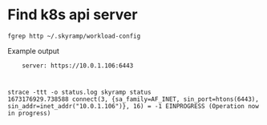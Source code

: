 
# Find k8s api server
```
fgrep http ~/.skyramp/workload-config
```
Example output
```
    server: https://10.0.1.106:6443
```

# 
```
strace -ttt -o status.log skyramp status
1673176929.738588 connect(3, {sa_family=AF_INET, sin_port=htons(6443), sin_addr=inet_addr("10.0.1.106")}, 16) = -1 EINPROGRESS (Operation now in progress)

```
